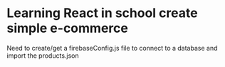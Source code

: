 # Learning React in school create simple e-commerce
Need to create/get a firebaseConfig.js file to connect to a database and import the products.json 